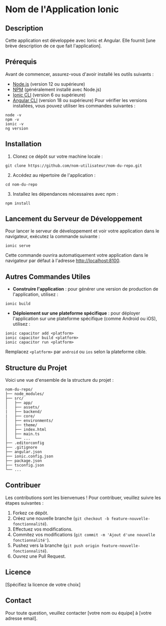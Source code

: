 # Nom de l'Application Ionic

## Description
Cette application est développée avec Ionic et Angular. Elle fournit [une brève description de ce que fait l'application].

## Prérequis
Avant de commencer, assurez-vous d'avoir installé les outils suivants :

- [Node.js](https://nodejs.org/) (version 12 ou supérieure)
- [NPM](https://www.npmjs.com/) (généralement installé avec Node.js)
- [Ionic CLI](https://ionicframework.com/docs/cli) (version 6 ou supérieure)
- [Angular CLI](https://angular.io/cli) (version 18 ou supérieure)
Pour vérifier les versions installées, vous pouvez utiliser les commandes suivantes :

```
node -v
npm -v
ionic -v
ng version
```

## Installation

1. Clonez ce dépôt sur votre machine locale :

```
git clone https://github.com/nom-utilisateur/nom-du-repo.git
```

2. Accédez au répertoire de l'application :

```
cd nom-du-repo
```

3. Installez les dépendances nécessaires avec npm :

```
npm install
```

## Lancement du Serveur de Développement

Pour lancer le serveur de développement et voir votre application dans le navigateur, exécutez la commande suivante :

```
ionic serve
```

Cette commande ouvrira automatiquement votre application dans le navigateur par défaut à l'adresse [http://localhost:8100](http://localhost:8100).

## Autres Commandes Utiles

- **Construire l'application** : pour générer une version de production de l'application, utilisez :

```
ionic build
```

- **Déploiement sur une plateforme spécifique** : pour déployer l'application sur une plateforme spécifique (comme Android ou iOS), utilisez :

```
ionic capacitor add <platform>
ionic capacitor build <platform>
ionic capacitor run <platform>
```

  Remplacez `<platform>` par `android` ou `ios` selon la plateforme cible.

## Structure du Projet

Voici une vue d'ensemble de la structure du projet :

```
nom-du-repo/
├── node_modules/
├── src/
│   ├── app/
│   ├── assets/
|   ├── backend/
|   ├── core/
│   ├── environments/
│   ├── theme/
│   ├── index.html
│   ├── main.ts
│   └── ...
├── .editorconfig
├── .gitignore
├── angular.json
├── ionic.config.json
├── package.json
├── tsconfig.json
└── ...
```

## Contribuer

Les contributions sont les bienvenues ! Pour contribuer, veuillez suivre les étapes suivantes :

1. Forkez ce dépôt.
2. Créez une nouvelle branche (`git checkout -b feature-nouvelle-fonctionnalité`).
3. Effectuez vos modifications.
4. Commitez vos modifications (`git commit -m 'Ajout d'une nouvelle fonctionnalité'`).
5. Pushez vers la branche (`git push origin feature-nouvelle-fonctionnalité`).
6. Ouvrez une Pull Request.

## Licence

[Spécifiez la licence de votre choix]

## Contact

Pour toute question, veuillez contacter [votre nom ou équipe] à [votre adresse email].

